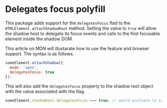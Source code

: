 # Delegates focus polyfill

This package adds support for the `delegatesFocus` flad to the `HTMLElement.attachShadowRoot` method. Setting the value to `true` will allow the shadow host to delegate its focus events and calls to the first focusable element inside the shadow DOM.

This article on MDN will illustarate how to use the feature and browser support. The syntax is as follows.

```javascript
someElement.attachShadow({
  mode: 'open',
  delegatesFocus: true
});
```

This will also add the `delegatesFocus` property to the shadow root object with the value associated with the flag.

```javascript
someElement.shadowRoot.delegatesFocus === true; // would evaluate to true
```